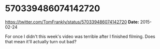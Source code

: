 # 570339486074142720
https://twitter.com/TomFrankly/status/570339486074142720
**Date:** 2015-02-24

For once I didn't this week's video was terrible after I finished filming. Does that mean it'll actually turn out bad?
